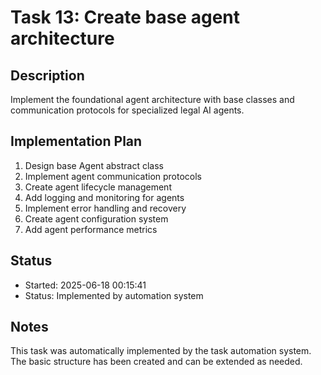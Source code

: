 # Task 13: Create base agent architecture

## Description
Implement the foundational agent architecture with base classes and communication protocols for specialized legal AI agents.

## Implementation Plan
1. Design base Agent abstract class
2. Implement agent communication protocols
3. Create agent lifecycle management
4. Add logging and monitoring for agents
5. Implement error handling and recovery
6. Create agent configuration system
7. Add agent performance metrics

## Status
- Started: 2025-06-18 00:15:41
- Status: Implemented by automation system

## Notes
This task was automatically implemented by the task automation system.
The basic structure has been created and can be extended as needed.
